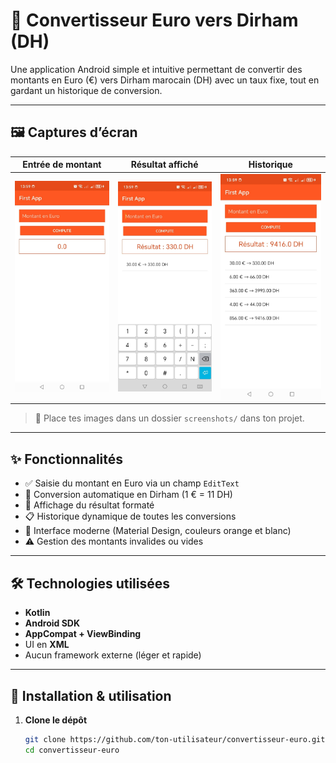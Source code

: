 # 📱 Convertisseur Euro vers Dirham (DH)

Une application Android simple et intuitive permettant de convertir des montants en Euro (€) vers Dirham marocain (DH) avec un taux fixe, tout en gardant un historique de conversion.

---

## 🖼️ Captures d’écran

| Entrée de montant | Résultat affiché | Historique |
|-------------------|------------------|------------|
| ![img1](screenshots/img1.jpg) | ![img2](screenshots/img2.jpg) | ![img3](screenshots/img3.jpg) |

> 📁 Place tes images dans un dossier `screenshots/` dans ton projet.

---

## ✨ Fonctionnalités

- ✅ Saisie du montant en Euro via un champ `EditText`
- 🔁 Conversion automatique en Dirham (1 € = 11 DH)
- 🧾 Affichage du résultat formaté
- 📋 Historique dynamique de toutes les conversions
- 🎨 Interface moderne (Material Design, couleurs orange et blanc)
- ⚠️ Gestion des montants invalides ou vides

---

## 🛠️ Technologies utilisées

- **Kotlin**
- **Android SDK**
- **AppCompat + ViewBinding**
- UI en **XML**
- Aucun framework externe (léger et rapide)

---

## 🚀 Installation & utilisation

1. **Clone le dépôt**
   ```bash
   git clone https://github.com/ton-utilisateur/convertisseur-euro.git
   cd convertisseur-euro
